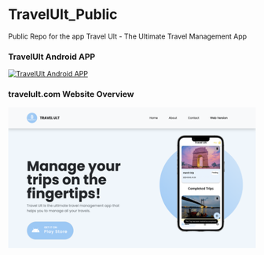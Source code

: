# TravelUlt_Public
Public Repo for the app Travel Ult - The Ultimate Travel Management App

### TravelUlt Android APP

[![TravelUlt Android APP](http://img.youtube.com/vi/xwDslMTLc80/0.jpg)](http://www.youtube.com/watch?v=xwDslMTLc80)


### travelult.com Website Overview

![Travelult.com](https://github.com/CodeWithBishal/TravelUlt_Public/raw/main/travelult.com.png)
